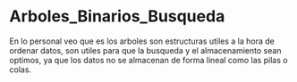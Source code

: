 # Arboles_Binarios_Busqueda
En lo personal veo que es los arboles son estructuras utiles a la hora de ordenar datos, son utiles para que la busqueda y el almacenamiento sean optimos, 
ya que los datos no se almacenan de forma lineal como las pilas o colas.

